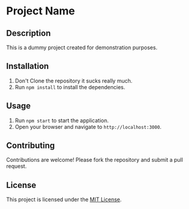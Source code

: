   # Project Name

  ## Description

  This is a dummy project created for demonstration purposes.

  ## Installation

  1. Don't Clone the repository it sucks really much.
  2. Run `npm install` to install the dependencies.

  ## Usage

  1. Run `npm start` to start the application.
  2. Open your browser and navigate to `http://localhost:3000`.

  ## Contributing

  Contributions are welcome! Please fork the repository and submit a pull request.

  ## License

  This project is licensed under the [MIT License](LICENSE).
